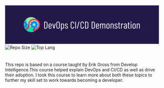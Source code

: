 ![Banner](https://github.com/cmershon2/erikdemo/blob/main/public/images/github-banner.png)
![Repo Size](https://img.shields.io/github/repo-size/cmershon2/erikdemo)  ![Top Lang](https://img.shields.io/github/languages/top/cmershon2/erikdemo)
# 
This repo is based on a course taught by Erik Gross from Develop Intelligence.This course helped explain DevOps and CI/CD as well as drive their adoption.
I took this course to learn more about both these topics to further my skill set to work towards becoming a developer.
